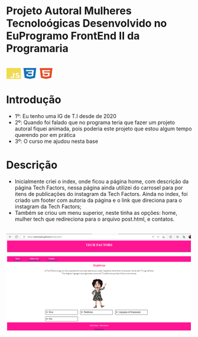 # Projeto Autoral Mulheres Tecnoloógicas Desenvolvido no EuProgramo FrontEnd II da Programaria

<div style="display: inline_block"><br>
  <img align="center" alt="Taci-Js" height="30" width="40" src="https://raw.githubusercontent.com/devicons/devicon/master/icons/javascript/javascript-plain.svg">
  <img align="center" alt="Taci-Js" height="30" width="40" src="https://raw.githubusercontent.com/devicons/devicon/master/icons/css3/css3-plain.svg">
  <img align="center" alt="Taci-Js" height="30" width="40" src="https://raw.githubusercontent.com/devicons/devicon/master/icons/html5/html5-plain.svg">

</div>

# Introdução

- 1º: Eu tenho uma IG de T.I desde de 2020
- 2º: Quando foi falado que no programa teria que fazer um projeto autoral fiquei animada, pois poderia este projeto que estou algum tempo querendo por em prática
- 3º: O curso me ajudou nesta base

# Descrição

- Inicialmente criei o index, onde ficou a página home, com descrição da página Tech Factors, nessa página ainda utilizei do carrosel para por itens de publicações do instagram da Tech Factors. Ainda no index, foi criado um footer com autoria da página e o link que direciona para o instagram da Tech Factors;
- Também se criou um menu superior, neste tinha as opções: home, mulher tech que redireciona para o arquivo post.html, e contatos.
<div style="display: inline_block"><br>
<img  text-align: center alt="Taci-Js" width="500" src="home.png">
</div>